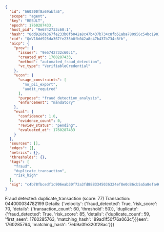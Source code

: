 ```json
{
  "id": "660200f8a69abfa5",
  "scope": "agent",
  "key": "RESULT",
  "epoch": 1760287433,
  "host_pid": "9e6742732c60:1",
  "hash": "8dd926da367fe233b0fb042a8c47b437b734c8fb51aba780956c54bc19010752",
  "cid": "QmV18dd926da367fe233b0fb042a8c47b437b734c8fb",
  "aicp": {
    "prov": {
      "issuer": "9e6742732c60:1",
      "created_at": 1760287433,
      "method": "automated_fraud_detection",
      "vc_type": "VerifiableCredential"
    },
    "ucon": {
      "usage_constraints": [
        "no_pii_export",
        "audit_required"
      ],
      "purpose": "fraud_detection_analysis",
      "enforcement": "mandatory"
    },
    "eval": {
      "confidence": 1.0,
      "evidence_count": 0,
      "review_status": "pending",
      "evaluated_at": 1760287433
    }
  },
  "sources": [],
  "edges": [],
  "metrics": {},
  "thresholds": {},
  "tags": [
    "fraud",
    "duplicate_transaction",
    "risk_high"
  ],
  "sig": "c4b78fbcedf1c906eab30f72a3fd8883345036324ef8e0d86cb5a5a8efa46ecc"
}
```

Fraud detected: duplicate_transaction (score: 77)
Transaction: 044000034782199
Details: {'velocity': {'fraud_detected': True, 'risk_score': 70, 'details': {'transaction_count': 60, 'threshold': 50}}, 'duplicate': {'fraud_detected': True, 'risk_score': 85, 'details': {'duplicate_count': 59, 'first_seen': 1760285763, 'matching_hash': '89ad1f50f76a063c'}}}een': 1760285764, 'matching_hash': '7eb9a0fe320f28ac'}}}